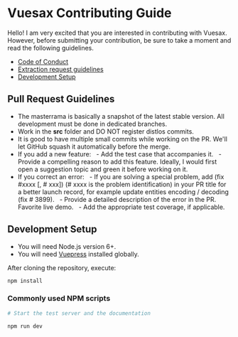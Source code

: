 # Vuesax Contributing Guide

Hello! I am very excited that you are interested in contributing with Vuesax. However, before submitting your contribution, be sure to take a moment and read the following guidelines.

- [Code of Conduct](https://github.com/lusaxweb/vuesax/blob/master/CODE_OF_CONDUCT.md)
- [Extraction request guidelines](#pull-request-guidelines)
- [Development Setup](#development-setup)

## Pull Request Guidelines

- The masterrama is basically a snapshot of the latest stable version. All development must be done in dedicated branches.
- Work in the **src** folder and DO NOT register distlos commits.
- It is good to have multiple small commits while working on the PR. We'll let GitHub squash it automatically before the merge.
- If you add a new feature:
  - Add the test case that accompanies it.
  - Provide a compelling reason to add this feature. Ideally, I would first open a suggestion topic and green it before working on it.
  
- If you correct an error:
  - If you are solving a special problem, add (fix #xxxx [, # xxx]) (# xxxx is the problem identification) in your PR title for a better launch record, for example update entities encoding / decoding (fix # 3899).
  - Provide a detailed description of the error in the PR. Favorite live demo.
  - Add the appropriate test coverage, if applicable.
  
## Development Setup

- You will need Node.js version 6+.
- You will need [Vuepress](https://vuepress.vuejs.org/) installed globally.

After cloning the repository, execute:

```
npm install
```

### Commonly used NPM scripts

```bash
# Start the test server and the documentation

npm run dev
```
